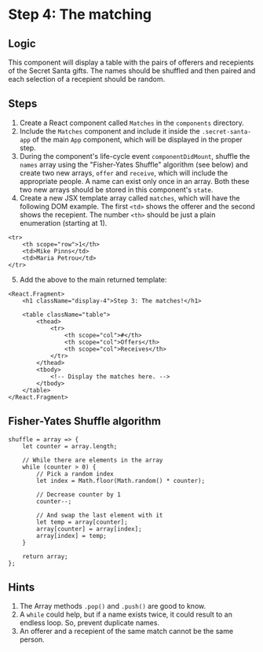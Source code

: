 # Step 4: The matching

## Logic

This component will display a table with the pairs of offerers and recepients of the Secret Santa gifts. The names should be shuffled and then paired and each selection of a recepient should be random.

## Steps

1. Create a React component called `Matches` in the `components` directory.
2. Include the `Matches` component and include it inside the `.secret-santa-app` of the main `App` component, which will be displayed in the proper step.
3. During the component's life-cycle event `componentDidMount`, shuffle the `names` array using the "Fisher-Yates Shuffle" algorithm (see below) and create two new arrays, `offer` and `receive`, which will include the appropriate people. A name can exist only once in an array. Both these two new arrays should be stored in this component's `state`.
4. Create a new JSX template array called `matches`, which will have the following DOM example. The first `<td>` shows the offerer and the second shows the recepient. The number `<th>` should be just a plain enumeration (starting at 1).

```
<tr>
    <th scope="row">1</th>
    <td>Mike Pinns</td>
    <td>Maria Petrou</td>
</tr>
```

5. Add the above to the main returned template:

```
<React.Fragment>
    <h1 className="display-4">Step 3: The matches!</h1>

    <table className="table">
        <thead>
            <tr>
                <th scope="col">#</th>
                <th scope="col">Offers</th>
                <th scope="col">Receives</th>
            </tr>
        </thead>
        <tbody>
            <!-- Display the matches here. -->
        </tbody>
    </table>
</React.Fragment>
```

## Fisher-Yates Shuffle algorithm

```
shuffle = array => {
    let counter = array.length;

    // While there are elements in the array
    while (counter > 0) {
        // Pick a random index
        let index = Math.floor(Math.random() * counter);

        // Decrease counter by 1
        counter--;

        // And swap the last element with it
        let temp = array[counter];
        array[counter] = array[index];
        array[index] = temp;
    }

    return array;
};
```

## Hints

1. The Array methods `.pop()` and `.push()` are good to know.
2. A `while` could help, but if a name exists twice, it could result to an endless loop. So, prevent duplicate names.
3. An offerer and a recepient of the same match cannot be the same person.